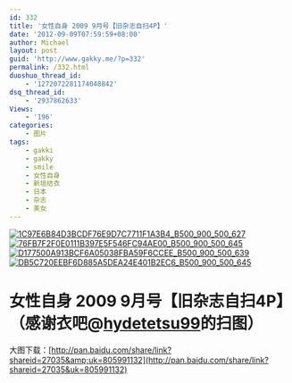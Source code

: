 ```yaml
---
id: 332
title: '女性自身 2009 9月号【旧杂志自扫4P】'
date: '2012-09-09T07:59:59+08:00'
author: Michael
layout: post
guid: 'http://www.gakky.me/?p=332'
permalink: /332.html
duoshuo_thread_id:
    - '1272072281174048842'
dsq_thread_id:
    - '2937862633'
Views:
    - '196'
categories:
    - 图片
tags:
    - gakki
    - gakky
    - smile
    - 女性自身
    - 新垣结衣
    - 日本
    - 杂志
    - 美女
---
```


[![1C97E6B84D3BCDF76E9D7C7711F1A3B4_B500_900_500_627](http://www.yui-aragaki.org/wp-content/uploads/img/1C97E6B84D3BCDF76E9D7C7711F1A3B4_B500_900_500_627.jpeg)](http://www.yui-aragaki.org/wp-content/uploads/img/1C97E6B84D3BCDF76E9D7C7711F1A3B4_B1280_1280_815_1023.jpeg) [![76FB7F2F0E0111B397E5F546FC94AE00_B500_900_500_645](http://www.yui-aragaki.org/wp-content/uploads/img/76FB7F2F0E0111B397E5F546FC94AE00_B500_900_500_645.jpeg)](http://www.yui-aragaki.org/wp-content/uploads/img/76FB7F2F0E0111B397E5F546FC94AE00_B1280_1280_793_1023.jpeg) [![D177500A913BCF6A05038FBA59F6CCEE_B500_900_500_639](http://www.yui-aragaki.org/wp-content/uploads/img/D177500A913BCF6A05038FBA59F6CCEE_B500_900_500_639.jpeg)](http://www.yui-aragaki.org/wp-content/uploads/img/D177500A913BCF6A05038FBA59F6CCEE_B1280_1280_801_1024.jpeg) [![DB5C720EEBF6D885A5DEA24E401B2EC6_B500_900_500_645](http://www.yui-aragaki.org/wp-content/uploads/img/DB5C720EEBF6D885A5DEA24E401B2EC6_B500_900_500_645.jpeg)](http://www.yui-aragaki.org/wp-content/uploads/img/DB5C720EEBF6D885A5DEA24E401B2EC6_B1280_1280_793_1023.jpeg)

# 女性自身 2009 9月号【旧杂志自扫4P】（感谢衣吧@[hydetetsu99](http://tieba.baidu.com/i/122315880?st_mod=pb&fr=tb0_forum&st_type=uname)的扫图）

大图下载：[http://pan.baidu.com/share/link?shareid=27035&amp;uk=805991132](http://pan.baidu.com/share/link?shareid=27035&uk=805991132)
